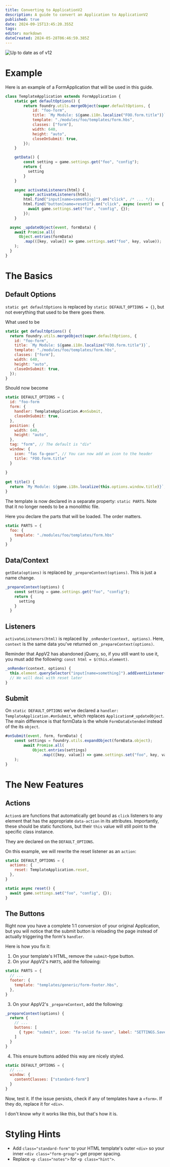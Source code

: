 ```yaml
---
title: Converting to ApplicationV2
description: A guide to convert an Application to ApplicationV2
published: true
date: 2024-09-15T13:45:20.355Z
tags: 
editor: markdown
dateCreated: 2024-05-28T06:46:59.385Z
---
```


![Up to date as of v12](https://img.shields.io/badge/FoundryVTT-v12-informational)

# Example
Here is an example of a FormApplication that will be used in this guide.

```javascript
class TemplateApplication extends FormApplication {
	static get defaultOptions() {
		return foundry.utils.mergeObject(super.defaultOptions, {
		  	id: "foo-form",
			title: `My Module: ${game.i18n.localize("FOO.form.title")}`,
			template: "./modules/foo/templates/form.hbs",
			classes: ["form"],
			width: 640,
			height: "auto",
			closeOnSubmit: true,
		});
	}

	getData() {
		const setting = game.settings.get("foo", "config");
		return {
		  setting
		}
	}

	async activateListeners(html) {
		super.activateListeners(html);
		html.find("input[name=something]").on("click", /* ... */);
		html.find("button[name=reset]").on("click", async (event) => {
		  await game.settings.set("foo", "config", {});
		});
	}

  async _updateObject(event, formData) {
    await Promise.all(
      Object.entries(formData)
      	.map(([key, value]) => game.settings.set("foo", key, value));
    );
  }
}
```
# The Basics
## Default Options
`static get defaultOptions` is replaced by `static DEFAULT_OPTIONS = {}`, but not everything that used to be there goes there.

What used to be
```js
static get defaultOptions() {
  return foundry.utils.mergeObject(super.defaultOptions, {
    id: "foo-form",
    title: `My Module: ${game.i18n.localize("FOO.form.title")}`,
    template: "./modules/foo/templates/form.hbs",
    classes: ["form"],
    width: 640,
    height: "auto",
    closeOnSubmit: true,
  });
}
```

Should now become

```js
static DEFAULT_OPTIONS = {
  id: "foo-form
  form: {
    handler: TemplateApplication.#onSubmit,
    closeOnSubmit: true,
  },
  position: {
    width: 640,
    height: "auto",
  },
  tag: "form", // The default is "div"
  window: {
    icon: "fas fa-gear", // You can now add an icon to the header
    title: "FOO.form.title"
  }
  
}
  
get title() {
  return `My Module: ${game.i18n.localize(this.options.window.title)}`;
}
```

The template is now declared in a separate property: `static PARTS`. Note that it no longer needs to be a monolithic file.

Here you declare the parts that will be loaded. The order matters.

```js
static PARTS = {
  foo: {
    template: "./modules/foo/templates/form.hbs"
  }
}
```

## Data/Context
`getData(options)` is replaced by `_prepareContext(options)`. This is just a name change.

```js
_prepareContext(options) {
    const setting = game.settings.get("foo", "config");
    return {
      setting
    }
  }
```

## Listeners
`activateListeners(html)` is replaced by `_onRender(context, options)`. Here, `context` is the same data you've returned on `_prepareContext(options)`.

Reminder that AppV2 has abandoned jQuery, so, if you still want to use it, you must add the following: `const html = $(this.element)`.

```js
_onRender(context, options) {
  this.element.querySelector("input[name=something]").addEventListener("click", /* ... */);
  // We will deal with reset later
}
```

## Submit
On `static DEFAULT_OPTIONS` we've declared a `handler: TemplateApplication.#onSubmit`, which replaces `Application#_updateObject`.
The main difference is that formData is the whole `FormDataExtended` instead of the its `object`.

```js
#onSubmit(event, form, formData) {
    const settings = foundry.utils.expandObject(formData.object);
		await Promise.all(
			Object.entries(settings)
				.map(([key, value]) => game.settings.set("foo", key, value))
    );
}
```

# The New Features
## Actions
`Action`s are functions that automatically get bound as `click` listeners to any element that has the appropriate `data-action` in its attributes. Importantly, these should be static functions, but their `this` value will still point to the specific class instance.

They are declared on the `DEFAULT_OPTIONS`.

On this example, we will rewrite the reset listener as an `action`:
```js
static DEFAULT_OPTIONS = {
  actions: {
    reset: TemplateApplication.reset,
  },
}

static async reset() {
  await game.settings.set("foo", "config", {});
}
```

## The Buttons
Right now you have a complete 1:1 conversion of your original Application, but you will notice that the submit button is reloading the page instead of actually triggering the form's `handler`.

Here is how you fix it:
1) On your template's HTML, remove the `submit`-type button.
2) On your AppV2's `PARTS`, add the following:
```js
static PARTS = {
  // ...
  footer: {
    template: "templates/generic/form-footer.hbs",
  },
}
```
3) On your AppV2's `_prepareContext`, add the following:
```js
_prepareContext(options) {
  return {
    // ...
    buttons: [
      { type: "submit", icon: "fa-solid fa-save", label: "SETTINGS.Save" }
    ]
  }
}
```
4) This ensure buttons added this way are nicely styled.
```js
static DEFAULT_OPTIONS = {
  // ...
  window: {
    contentClasses: ["standard-form"]
  }
}
```

Now, test it. If the issue persists, check if any of templates have a `<form>`. If they do, replace it for `<div>`.

I don't know *why* it works like this, but that's how it is.

# Styling Hints
- Add `class="standard-form"` to your HTML template's outer `<div>` so your inner `<div class="form-group">` get proper spacing.
- Replace `<p class="notes">` for `<p class="hint">`.